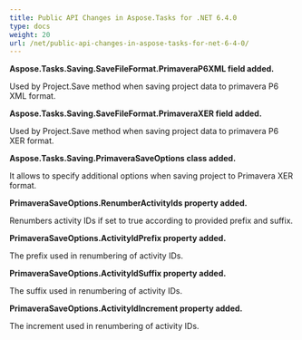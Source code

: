 ```yaml
---
title: Public API Changes in Aspose.Tasks for .NET 6.4.0
type: docs
weight: 20
url: /net/public-api-changes-in-aspose-tasks-for-net-6-4-0/
---
```


**Aspose.Tasks.Saving.SaveFileFormat.PrimaveraP6XML field added.**

Used by Project.Save method when saving project data to primavera P6 XML format.

**Aspose.Tasks.Saving.SaveFileFormat.PrimaveraXER field added.**

Used by Project.Save method when saving project data to primavera P6 XER format. 

**Aspose.Tasks.Saving.PrimaveraSaveOptions class added.**

It allows to specify additional options when saving project to Primavera XER format.

**PrimaveraSaveOptions.RenumberActivityIds property added.**

Renumbers activity IDs if set to true according to provided prefix and suffix.

**PrimaveraSaveOptions.ActivityIdPrefix property added.**

The prefix used in renumbering of activity IDs.

**PrimaveraSaveOptions.ActivityIdSuffix property added.**

The suffix used in renumbering of activity IDs.

**PrimaveraSaveOptions.ActivityIdIncrement property added.**

The increment used in renumbering of activity IDs.
